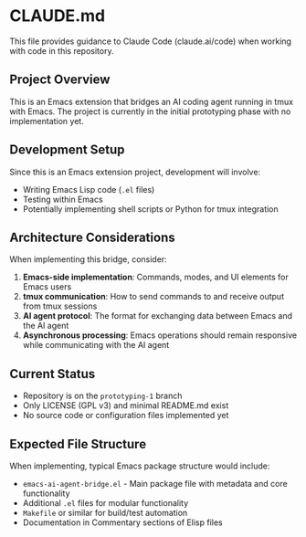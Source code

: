 # CLAUDE.md

This file provides guidance to Claude Code (claude.ai/code) when working with code in this repository.

## Project Overview

This is an Emacs extension that bridges an AI coding agent running in tmux with Emacs. The project is currently in the initial prototyping phase with no implementation yet.

## Development Setup

Since this is an Emacs extension project, development will involve:
- Writing Emacs Lisp code (`.el` files)
- Testing within Emacs
- Potentially implementing shell scripts or Python for tmux integration

## Architecture Considerations

When implementing this bridge, consider:
1. **Emacs-side implementation**: Commands, modes, and UI elements for Emacs users
2. **tmux communication**: How to send commands to and receive output from tmux sessions
3. **AI agent protocol**: The format for exchanging data between Emacs and the AI agent
4. **Asynchronous processing**: Emacs operations should remain responsive while communicating with the AI agent

## Current Status

- Repository is on the `prototyping-1` branch
- Only LICENSE (GPL v3) and minimal README.md exist
- No source code or configuration files implemented yet

## Expected File Structure

When implementing, typical Emacs package structure would include:
- `emacs-ai-agent-bridge.el` - Main package file with metadata and core functionality
- Additional `.el` files for modular functionality
- `Makefile` or similar for build/test automation
- Documentation in Commentary sections of Elisp files